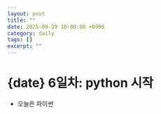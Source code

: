 ```yaml
---
layout: post
title: ""
date: 2025-09-29 10:00:00 +0900
category: daily
tags: []
excerpt: ""
---
```



# {date} 6일차: python 시작

- 오늘은 파이썬 